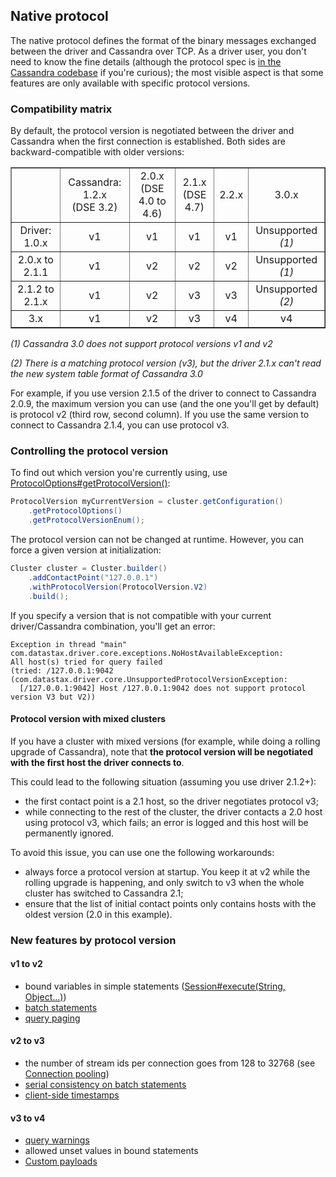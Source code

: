 ## Native protocol

The native protocol defines the format of the binary messages exchanged
between the driver and Cassandra over TCP. As a driver user, you don't
need to know the fine details (although the protocol spec is [in the
Cassandra codebase][native_spec] if you're curious); the most visible
aspect is that some features are only available with specific protocol
versions.

[native_spec]: https://github.com/apache/cassandra/tree/trunk/doc

### Compatibility matrix

By default, the protocol version is negotiated between the driver and
Cassandra when the first connection is established. Both sides are
backward-compatible with older versions:

<table border="1" style="text-align:center; width:100%;margin-bottom:1em;">
<tr><td>&nbsp;</td><td>Cassandra: 1.2.x<br/>(DSE 3.2)</td><td>2.0.x<br/>(DSE 4.0 to 4.6)</td><td>2.1.x<br/>(DSE 4.7)</td><td>2.2.x</td><td>3.0.x</td></tr>
<tr><td>Driver: 1.0.x</td> <td>v1</td> <td>v1</td>  <td>v1</td> <td>v1</td>  <td>Unsupported <i>(1)</i></td> </tr>
<tr><td>2.0.x to 2.1.1</td> <td>v1</td> <td>v2</td>  <td>v2</td> <td>v2</td> <td>Unsupported <i>(1)</i></td> </tr>
<tr><td>2.1.2 to 2.1.x</td> <td>v1</td> <td>v2</td>  <td>v3</td> <td>v3</td> <td>Unsupported <i>(2)</i></td> </tr>
<tr><td>3.x</td> <td>v1</td> <td>v2</td>  <td>v3</td> <td>v4</td> <td>v4</td> </tr>
</table>

*(1) Cassandra 3.0 does not support protocol versions v1 and v2*

*(2) There is a matching protocol version (v3), but the driver 2.1.x can't read the new system table format of Cassandra 3.0*

For example, if you use version 2.1.5 of the driver to connect to
Cassandra 2.0.9, the maximum version you can use (and the one you'll get
by default) is protocol v2 (third row, second column). If you use the
same version to connect to Cassandra 2.1.4, you can use protocol v3.

### Controlling the protocol version

To find out which version you're currently using, use
[ProtocolOptions#getProtocolVersion()][gpv]:

```java
ProtocolVersion myCurrentVersion = cluster.getConfiguration()
    .getProtocolOptions()
    .getProtocolVersionEnum();
```

The protocol version can not be changed at runtime. However, you can
force a given version at initialization:

```java
Cluster cluster = Cluster.builder()
    .addContactPoint("127.0.0.1")
    .withProtocolVersion(ProtocolVersion.V2)
    .build();
```

If you specify a version that is not compatible with your current
driver/Cassandra combination, you'll get an error:

```
Exception in thread "main" com.datastax.driver.core.exceptions.NoHostAvailableException:
All host(s) tried for query failed
(tried: /127.0.0.1:9042 (com.datastax.driver.core.UnsupportedProtocolVersionException:
  [/127.0.0.1:9042] Host /127.0.0.1:9042 does not support protocol version V3 but V2))
```

[gpv]: http://docs.datastax.com/en/drivers/java/3.0/com/datastax/driver/core/ProtocolOptions.html#getProtocolVersion()

#### Protocol version with mixed clusters

If you have a cluster with mixed versions (for example, while doing a
rolling upgrade of Cassandra), note that **the protocol version will be
negotiated with the first host the driver connects to**.

This could lead to the following situation (assuming you use driver
2.1.2+):

* the first contact point is a 2.1 host, so the driver negotiates
  protocol v3;
* while connecting to the rest of the cluster, the driver contacts a 2.0
  host using protocol v3, which fails; an error is logged and this host
  will be permanently ignored.

To avoid this issue, you can use one the following workarounds:

* always force a protocol version at startup. You keep it at v2 while
  the rolling upgrade is happening, and only switch to v3 when the whole
  cluster has switched to Cassandra 2.1;
* ensure that the list of initial contact points only contains hosts
  with the oldest version (2.0 in this example).


### New features by protocol version

#### v1 to v2

* bound variables in simple statements
  ([Session#execute(String, Object...)](http://docs.datastax.com/en/drivers/java/3.0/com/datastax/driver/core/Session.html#execute(java.lang.String,%20java.lang.Object...)))
* [batch statements](http://docs.datastax.com/en/drivers/java/3.0/com/datastax/driver/core/BatchStatement.html)
* [query paging](../paging/)

#### v2 to v3

* the number of stream ids per connection goes from 128 to 32768 (see
  [Connection pooling](../pooling/))
* [serial consistency on batch statements](http://docs.datastax.com/en/drivers/java/3.0/com/datastax/driver/core/BatchStatement.html#setSerialConsistencyLevel(com.datastax.driver.core.ConsistencyLevel))
* [client-side timestamps](../query_timestamps/)

#### v3 to v4

* [query warnings](http://docs.datastax.com/en/drivers/java/3.0/com/datastax/driver/core/ExecutionInfo.html#getWarnings())
* allowed unset values in bound statements
* [Custom payloads](../custom_payloads/)
